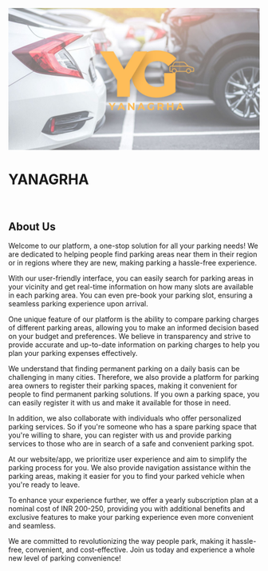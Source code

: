 ![logo](https://github.com/Manan2810/YANAGRHA/blob/main/banner.jpg)
<h1>YANAGRHA</h1>
<br>
<h2>About Us</h2>
<p>Welcome to our platform, a one-stop solution for all your parking needs! We are dedicated to helping people find
   parking areas near them in their region or in regions where they are new, making parking a hassle-free experience.
                    
   With our user-friendly interface, you can easily search for parking areas in your vicinity and get real-time information
   on how many slots are available in each parking area. You can even pre-book your parking slot, ensuring a seamless
   parking experience upon arrival.
   
   One unique feature of our platform is the ability to compare parking charges of different parking areas, allowing you to
   make an informed decision based on your budget and preferences. We believe in transparency and strive to provide
   accurate and up-to-date information on parking charges to help you plan your parking expenses effectively.
   
   We understand that finding permanent parking on a daily basis can be challenging in many cities. Therefore, we also
   provide a platform for parking area owners to register their parking spaces, making it convenient for people to find
   permanent parking solutions. If you own a parking space, you can easily register it with us and make it available for
   those in need.
   
   In addition, we also collaborate with individuals who offer personalized parking services. So if you're someone who has
   a spare parking space that you're willing to share, you can register with us and provide parking services to those who
   are in search of a safe and convenient parking spot.
   
   At our website/app, we prioritize user experience and aim to simplify the parking process for you. We also provide
   navigation assistance within the parking areas, making it easier for you to find your parked vehicle when you're ready
   to leave.
   
   To enhance your experience further, we offer a yearly subscription plan at a nominal cost of INR 200-250, providing you
   with additional benefits and exclusive features to make your parking experience even more convenient and seamless.
   
   We are committed to revolutionizing the way people park, making it hassle-free, convenient, and cost-effective. Join us
   today and experience a whole new level of parking convenience!</p>
